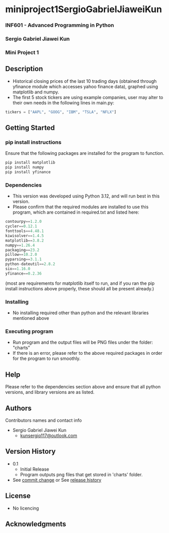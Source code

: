 # miniproject1SergioGabrielJiaweiKun

### INF601 - Advanced Programming in Python
### Sergio Gabriel Jiawei Kun
### Mini Project 1

## Description

* Historical closing prices of the last 10 trading days (obtained through yfinance module which accesses yahoo finance data), graphed using matplotlib and numpy.
* The first 5 stock tickers are using example companies, user may alter to their own needs in the following lines in main.py:
```python
tickers = ["AAPL", "GOOG", "IBM", "TSLA", "NFLX"]
```
## Getting Started
### pip install instructions
Ensure that the following packages are installed for the program to function.
```python
pip install matplotlib
pip install numpy
pip install yfinance
```

### Dependencies

* This version was developed using Python 3.12, and will run best in this version.
* Please confirm that the required modules are installed to use this program, which are contained in required.txt
and listed here: 
```python
contourpy==1.2.0
cycler==0.12.1
fonttools==4.48.1
kiwisolver==1.4.5
matplotlib==3.8.2
numpy==1.26.4
packaging==23.2
pillow==10.2.0
pyparsing==3.1.1
python-dateutil==2.8.2
six==1.16.0
yfinance==0.2.36
```
(most are requirements for matplotlib itself to run, and if you ran the pip install instructions above properly, these should all be present already.)

### Installing

* No installing required other than python and the relevant libraries mentioned above

### Executing program

* Run program and the output files will be PNG files under the folder: "charts"
* If there is an error, please refer to the above required packages in order for the program to run smoothly.

## Help

Please refer to the dependencies section above and ensure that all python versions, and library versions are as listed.


## Authors

Contributors names and contact info
* Sergio Gabriel Jiawei Kun
  * kunsergio117@outlook.com

## Version History
* 0.1
    * Initial Release
    * Program outputs png files that get stored in 'charts' folder.
* See [commit change]() or See [release history]()

## License
* No licencing
## Acknowledgments